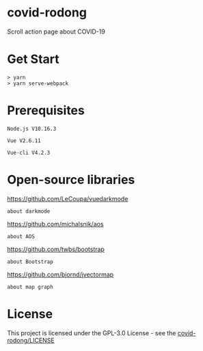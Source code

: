 # covid-rodong
Scroll action page about COVID-19

# Get Start
    > yarn
    > yarn serve-webpack

# Prerequisites
    Node.js V10.16.3

    Vue V2.6.11
    
    Vue-cli V4.2.3
    
# Open-source libraries
https://github.com/LeCoupa/vuedarkmode

    about darkmode
    
https://github.com/michalsnik/aos

    about AOS
    
https://github.com/twbs/bootstrap

    about Bootstrap
    
https://github.com/bjornd/jvectormap

    about map graph

# License
This project is licensed under the GPL-3.0 License - see the [covid-rodong/LICENSE](LICENSE)
